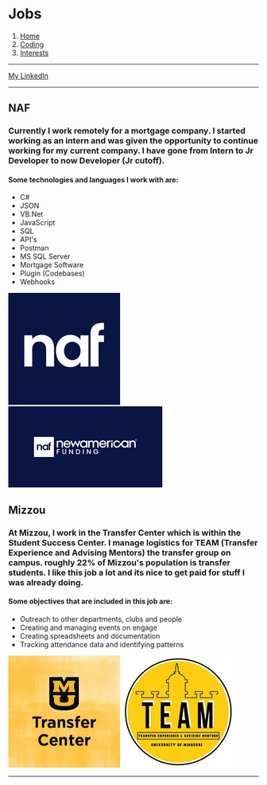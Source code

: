 # Jobs 

1. [Home](../ReadMe.md)
2. [Coding](../Coding/Coding.md)
3. [Interests](../Interests/Interests.md)

---

[My LinkedIn](https://www.linkedin.com/in/thegagesmith/)

---

## NAF

### Currently I work remotely for a mortgage company. I started working as an intern and was given the opportunity to continue working for my current company. I have gone from **Intern** to **Jr Developer** to now **Developer** (Jr cutoff).

#### Some technologies and languages I work with are:
- C#
- JSON
- VB.Net
- JavaScript
- SQL
- API's
- Postman
- MS SQL Server
- Mortgage Software
- Plugin (Codebases)
- Webhooks 

![NAF](NAF.png) ![New American Funding](NewAmericanFunding.png)

## Mizzou 

### At Mizzou, I work in the Transfer Center which is within the Student Success Center. I manage logistics for TEAM (Transfer Experience and Advising Mentors) the transfer group on campus. roughly 22% of Mizzou's population is transfer students. I like this job a lot and its nice to get paid for stuff I was already doing.

#### Some objectives that are included in this job are:
- Outreach to other departments, clubs and people
- Creating and managing events on engage
- Creating spreadsheets and documentation
- Tracking attendance data and identifying patterns

![Transfer Center](TransferCenter.jpg) ![TEAM](TEAM.jpg)

---